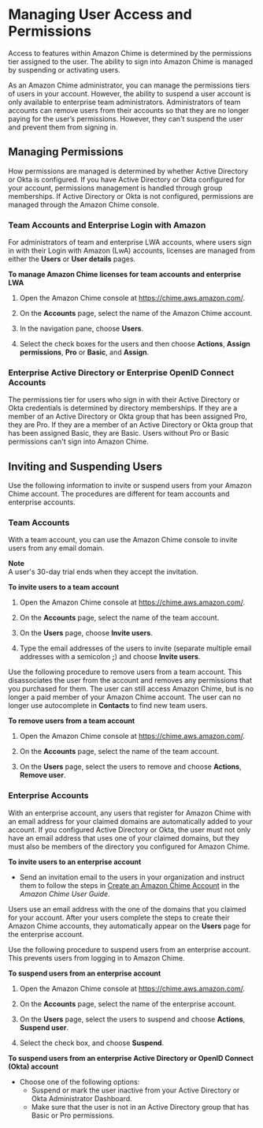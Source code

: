 # Managing User Access and Permissions<a name="manage-access"></a>

Access to features within Amazon Chime is determined by the permissions tier assigned to the user\. The ability to sign into Amazon Chime is managed by suspending or activating users\. 

As an Amazon Chime administrator, you can manage the permissions tiers of users in your account\. However, the ability to suspend a user account is only available to enterprise team administrators\. Administrators of team accounts can remove users from their accounts so that they are no longer paying for the user’s permissions\. However, they can't suspend the user and prevent them from signing in\. 

## Managing Permissions<a name="manage-licenses"></a>

How permissions are managed is determined by whether Active Directory or Okta is configured\. If you have Active Directory or Okta configured for your account, permissions management is handled through group memberships\. If Active Directory or Okta is not configured, permissions are managed through the Amazon Chime console\. 

### Team Accounts and Enterprise Login with Amazon<a name="manage-team-licenses"></a>

For administrators of team and enterprise LWA accounts, where users sign in with their Login with Amazon \(LwA\) accounts, licenses are managed from either the **Users** or **User details** pages\. 

**To manage Amazon Chime licenses for team accounts and enterprise LWA**

1. Open the Amazon Chime console at [https://chime\.aws\.amazon\.com/](https://chime.aws.amazon.com)\.

1. On the **Accounts** page, select the name of the Amazon Chime account\.

1. In the navigation pane, choose **Users**\.

1. Select the check boxes for the users and then choose **Actions**, **Assign permissions**, **Pro** or **Basic**, and **Assign**\.

### Enterprise Active Directory or Enterprise OpenID Connect Accounts<a name="manage-AD-licenses"></a>

The permissions tier for users who sign in with their Active Directory or Okta credentials is determined by directory memberships\. If they are a member of an Active Directory or Okta group that has been assigned Pro, they are Pro\. If they are a member of an Active Directory or Okta group that has been assigned Basic, they are Basic\. Users without Pro or Basic permissions can't sign into Amazon Chime\.

## Inviting and Suspending Users<a name="invite-users-team"></a>

Use the following information to invite or suspend users from your Amazon Chime account\. The procedures are different for team accounts and enterprise accounts\.

### Team Accounts<a name="invite-team"></a>

With a team account, you can use the Amazon Chime console to invite users from any email domain\.

**Note**  
A user's 30\-day trial ends when they accept the invitation\.

**To invite users to a team account**

1. Open the Amazon Chime console at [https://chime\.aws\.amazon\.com/](https://chime.aws.amazon.com)\.

1. On the **Accounts** page, select the name of the team account\.

1. On the **Users** page, choose **Invite users**\.

1. Type the email addresses of the users to invite \(separate multiple email addresses with a semicolon **;**\) and choose **Invite users**\.

Use the following procedure to remove users from a team account\. This disassociates the user from the account and removes any permissions that you purchased for them\. The user can still access Amazon Chime, but is no longer a paid member of your Amazon Chime account\. The user can no longer use autocomplete in **Contacts** to find new team users\.

**To remove users from a team account**

1. Open the Amazon Chime console at [https://chime\.aws\.amazon\.com/](https://chime.aws.amazon.com)\.

1. On the **Accounts** page, select the name of the team account\.

1. On the **Users** page, select the users to remove and choose **Actions**, **Remove user**\.

### Enterprise Accounts<a name="invite-enterprise"></a>

With an enterprise account, any users that register for Amazon Chime with an email address for your claimed domains are automatically added to your account\. If you configured Active Directory or Okta, the user must not only have an email address that uses one of your claimed domains, but they must also be members of the directory you configured for Amazon Chime\.

**To invite users to an enterprise account**
+ Send an invitation email to the users in your organization and instruct them to follow the steps in [Create an Amazon Chime Account](https://docs.aws.amazon.com/chime/latest/ug/chime-create-account.html) in the *Amazon Chime User Guide*\.

Users use an email address with the one of the domains that you claimed for your account\. After your users complete the steps to create their Amazon Chime accounts, they automatically appear on the **Users** page for the enterprise account\.

Use the following procedure to suspend users from an enterprise account\. This prevents users from logging in to Amazon Chime\.

**To suspend users from an enterprise account**

1. Open the Amazon Chime console at [https://chime\.aws\.amazon\.com/](https://chime.aws.amazon.com)\.

1. On the **Accounts** page, select the name of the enterprise account\.

1. On the **Users** page, select the users to suspend and choose **Actions**, **Suspend user**\.

1. Select the check box, and choose **Suspend**\.

**To suspend users from an enterprise Active Directory or OpenID Connect \(Okta\) account**
+ Choose one of the following options:
  + Suspend or mark the user inactive from your Active Directory or Okta Administrator Dashboard\.
  + Make sure that the user is not in an Active Directory group that has Basic or Pro permissions\.